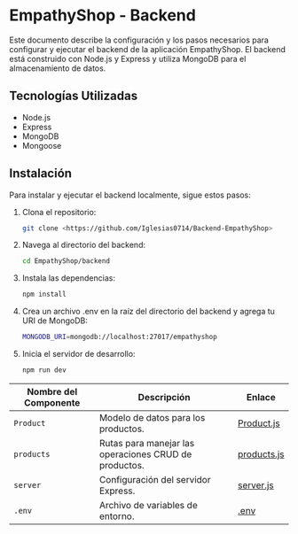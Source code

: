 # EmpathyShop - Backend

Este documento describe la configuración y los pasos necesarios para configurar y ejecutar el backend de la aplicación EmpathyShop.
El backend está construido con Node.js y Express y utiliza MongoDB para el almacenamiento de datos.

## Tecnologías Utilizadas

- Node.js
- Express
- MongoDB
- Mongoose

## Instalación

Para instalar y ejecutar el backend localmente, sigue estos pasos:

1. Clona el repositorio:
   ```bash
   git clone <https://github.com/Iglesias0714/Backend-EmpathyShop>
2. Navega al directorio del backend:
   ```bash
   cd EmpathyShop/backend
3. Instala las dependencias:
   ```bash
   npm install
4. Crea un archivo .env en la raíz del directorio del backend y agrega tu URI de MongoDB:
   ```bash
   MONGODB_URI=mongodb://localhost:27017/empathyshop
5. Inicia el servidor de desarrollo:
   ```bash
   npm run dev


| Nombre del Componente | Descripción | Enlace |
|-----------------------|-------------|--------|
| `Product`             | Modelo de datos para los productos. | [Product.js](./backend/models/Product.js) |
| `products`            | Rutas para manejar las operaciones CRUD de productos. | [products.js](./backend/routes/products.js) |
| `server`              | Configuración del servidor Express. | [server.js](./backend/server.js) |
| `.env`                | Archivo de variables de entorno. | [.env](./backend/.env) |

